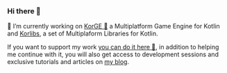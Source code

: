 ### Hi there 👋

🔭 I’m currently working on [KorGE 👾](https://github.com/korlibs/korge) a Multiplatform Game Engine for Kotlin and [Korlibs](https://github.com/korlibs/), a set of Multiplaform Libraries for Kotlin.

If you want to support my work [you can do it here 🍻](https://github.com/sponsors/soywiz), in addition to helping me continue with it, you will also get access to development sessions and exclusive tutorials and articles on [my blog](https://soywiz.com/).

<!--[![soywiz's github stats](https://github-readme-stats.vercel.app/api?username=soywiz&count_private=true&show_icons=true&theme=radical)](https://github.com/anuraghazra/github-readme-stats)-->
